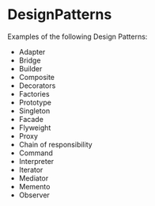 # DesignPatterns
Examples of the following Design Patterns:
- Adapter
- Bridge
- Builder
- Composite
- Decorators
- Factories
- Prototype
- Singleton 
- Facade
- Flyweight
- Proxy
- Chain of responsibility
- Command
- Interpreter
- Iterator
- Mediator
- Memento
- Observer

